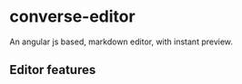 converse-editor
===============

An angular js based, markdown editor, with instant preview.

## Editor features
